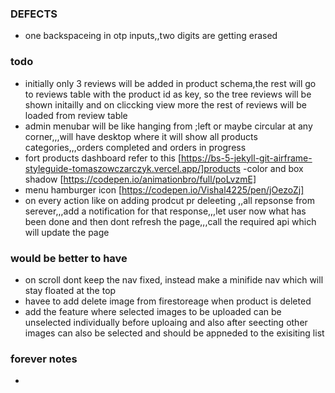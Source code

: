 ### DEFECTS
- one backspaceing in otp inputs,,two digits are getting erased


### todo
- initially only 3 reviews will be added in product schema,the rest will go to reviews table with the product id as key, so the tree reviews will be shown initailly and on cliccking view more the rest of reviews will be loaded from review table
- admin menubar will be like hanging from ;left or maybe circular at any corner,,,will have desktop where it will show all products categories,,,orders completed and orders in progress 
- fort products dashboard refer to this 
[https://bs-5-jekyll-git-airframe-styleguide-tomaszowczarczyk.vercel.app/]products
-color and box shadow [https://codepen.io/animationbro/full/poLvzmE]
- menu hamburger icon [https://codepen.io/Vishal4225/pen/jOezoZj]
- on every action like on adding prodcut pr deleeting ,,all repsonse from serever,,,add a notification for that response,,,let user now what has been done and then dont refresh the page,,,call the required api which will update the page


### would be better to have
- on scroll dont keep the nav fixed, instead make a minifide nav which will stay floated at the top
- havee to add delete image from firestoreage when product is deleted 
- add the feature where selected images to be uploaded can be unselected individually before uploaing and also after seecting other images can also be selected and  should be appneded to the exisiting list


### forever notes
- 